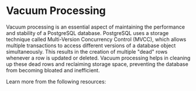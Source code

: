 # Vacuum Processing

Vacuum processing is an essential aspect of maintaining the performance and stability of a PostgreSQL database. PostgreSQL uses a storage technique called Multi-Version Concurrency Control (MVCC), which allows multiple transactions to access different versions of a database object simultaneously. This results in the creation of multiple "dead" rows whenever a row is updated or deleted. Vacuum processing helps in cleaning up these dead rows and reclaiming storage space, preventing the database from becoming bloated and inefficient.

Learn more from the following resources:

